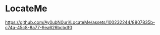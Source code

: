 # LocateMe




https://github.com/Ay0ubN0uri/LocateMe/assets/100232244/8807835b-c74a-45c8-8a77-9ea626bcbdf0

